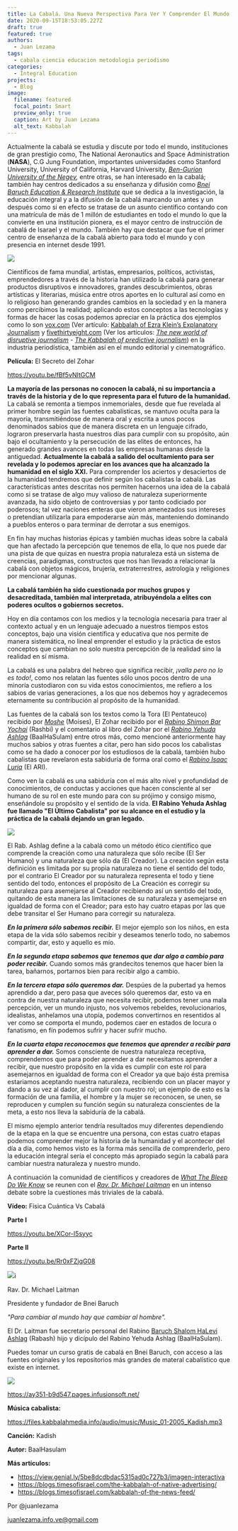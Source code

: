 ```yaml
---
title: La Cabalá. Una Nueva Perspectiva Para Ver Y Comprender El Mundo
date: 2020-09-15T18:53:05.227Z
draft: true
featured: true
authors:
  - Juan Lezama
tags:
  - cabala ciencia educacion metodologia periodismo
categories:
  - Integral Education
projects:
  - Blog
image:
  filename: featured
  focal_point: Smart
  preview_only: true
  caption: Art by Juan Lezama
  alt_text: Kabbalah
---
```

Actualmente la cabalá se estudia y discute por todo el mundo, instituciones de gran prestigio como, The National Aeronautics and Space Administration (**NASA**), C.G Jung Foundation, importantes universidades como Stanford University, University of California, Harvard University, *[Ben-Gurion University of the Negev](https://www.edx.org/course/introduction-kabbalah-israelx-kab1010x),* entre otras, se han interesado en la cabalá; también hay centros dedicados a su enseñanza y difusión como *[Bnei Baruch Education & Research Institute](https://kabbalah.info/)* que se dedica a la investigación, la educación integral y a la difusión de la cabalá marcando un antes y un después como si en efecto se tratase de un asunto científico contando con una matrícula de más de 1 millón de estudiantes en todo el mundo lo que la convierte en una institución pionera, es el mayor centro de instrucción de cabalá de Isarael y el mundo. También hay que destacar que fue el primer centro de enseñanza de la cabalá abierto para todo el mundo y con presencia en internet desde 1991.

![](https://steemitimages.com/0x0/http://www.kabbalah.info/es/images/SPA_zohar.jpg)

Científicos de fama mundial, artistas, empresarios, políticos, activistas, emprendedores a través de la historia han utilizado la cabalá para generar productos disruptivos e innovadores, grandes descubrimientos, obras artísticas y literarias, música entre otros aportes en lo cultural así como en lo religioso han generando grandes cambios en la sociedad y en la manera como percibimos la realidad; aplicando estos conceptos a las tecnologías y formas de hacer las cosas podemos apreciar en la práctica dos ejemplos como lo son [vox.com](https://vox.com/) (Ver artículo: [Kabbalah of Ezra Klein’s Explanatory Journalism](https://blogs.timesofisrael.com/kabbalah-of-ezra-kleins-explanatory-journalism/) y [fivethirtyeight.com](https://fivethirtyeight.com/) (Ver los artículos: *[The new world of disruptive journalism](https://blogs.timesofisrael.com/the-kabbalah-of-disruptive-journalism/) - [The Kabbalah of predictive journalism](https://blogs.timesofisrael.com/the-kabbalah-of-predictive-journalism/)*) en la industria periodística, también así en el mundo editorial y cinematográfico.

**Película:** El Secreto del Zohar

https://youtu.be/fBf5vNItGCM

**La mayoría de las personas no conocen la cabalá, ni su importancia a través de la historia y de lo que representa para el futuro de la humanidad.** La cabalá se remonta a tiempos inmemoriales, desde que fue revelada al primer hombre según las fuentes cabalisticas, se mantuvo oculta para la mayoría, transmitiéndose de manera oral y escrita a unos pocos denominados sabios que de manera discreta en un lenguaje cifrado, lograron preservarla hasta nuestros días para cumplir con su propósito, aún bajo el ocultamiento y la persecución de las elites de entonces, ha generado grandes avances en todas las empresas humanas desde la antiguedad. **Actualmente la cabalá a salido del ocultamiento para ser revelada y lo podemos apreciar en los avances que ha alcanzado la humanidad en el siglo XXI.** Para comprender los aciertos y desaciertos de la humanidad tendremos que definir según los cabalistas la cabalá. Las características antes descritas nos permiten hacernos una idea de la cabalá como si se tratase de algo muy valioso de naturaleza superiormente avanzada, ha sido objeto de controversias y por tanto codiciado por poderosos; tal vez naciones enteras que vieron amenezados sus intereses o pretendian utilizarla para empoderarse aún más, manteniendo dominando a pueblos enteros o para terminar de derrotar a sus enemigos.

En fin hay muchas historias épicas y también muchas ideas sobre la cabalá que han afectado la percepción que tenemos de ella, lo que nos puede dar una pista de que quizas en nuestra propia naturaleza está un sistema de creencias, paradigmas, constructos que nos han llevado a relacionar la cabalá con objetos mágicos, brujería, extraterrestres, astrología y religiones por mencionar algunas.

**La cabalá también ha sido cuestionada por muchos grupos y desacreditada, también mal interpretada, atribuyéndola a elites con poderes ocultos o gobiernos secretos.**

Hoy en día contamos con los medios y la tecnología necesaria para traer al contexto actual y en un lenguaje adecuado a nuestros tiempos estos conceptos, bajo una visión científica y educativa que nos permite de manera sistemática, no lineal emprender el estudio y la práctica de estos conceptos que cambian no solo nuestra percepción de la realidad sino la realidad en sí misma.

La cabalá es una palabra del hebreo que significa recibir, *¡valla pero no lo es todo!*, como nos relatan las fuentes sólo unos pocos dentro de una minoría custodiaron con su vida estos conocimientos, me refiero a los sabios de varias generaciones, a los que nos debemos hoy y agradecemos eternamente su contribución al propósito de la humanidad.

Las fuentes de la cabalá son los textos como la Tora (El Pentateuco) recibido por *[Moshe](https://en.wikipedia.org/wiki/Moses)* (Moises), El Zohar recibido por el *[Rabino Shimon Bar Yochai](https://en.wikipedia.org/wiki/Simeon_bar_Yochai)* (Rashbi) y el comentario al libro del Zohar por el *[Rabino Yehuda Ashlag](https://en.wikipedia.org/wiki/Yehuda_Ashlag)* (BaalHaSulam) entre otros más, como mencioné anteriormente hay muchos sabios y otras fuentes a citar, pero han sido pocos los cabalistas como se ha dado a conocer por los estudiosos de la cabalá, también hubo cabalistas que revelaron esta sabiduría de forma oral como el *[Rabino Isaac Luria](https://en.wikipedia.org/wiki/Isaac_Luria)* (El ARI).

Como ven la cabalá es una sabiduría con el más alto nivel y profundidad de conocimientos, de conductas y acciones que hacen consciente al ser humano de su rol en este mundo para con su prójimo y consigo mismo, enseñándole su propósito y el sentido de la vida. **El Rabino Yehuda Ashlag fue llamado "El Último Cabalista" por su alcance en el estudio y la práctica de la cabalá dejando un gran legado.**

![](https://steemitimages.com/0x0/http://www.kab.co.il/var/kbl/storage/images/kabbalah/authors/yehuda_leib_halevi_ashlag_baal_hasulam/644066-15-heb-IL/yehuda_leib_halevi_ashlag_baal_hasulam_medium.jpg)

El Rab. Ashlag define a la cabalá como un método ético científico que comprende la creación como una naturaleza que sólo recibe (El Ser Humano) y una naturaleza que sólo da (El Creador). La creación según esta definición es limitada por su propia naturaleza no tiene el sentido del todo, por el contrario El Creador por su naturaleza representa el todo y tiene sentido del todo, entonces el propósito de La Creación es corregir su naturaleza para asemejarse al Creador recibiendo así un sentido del todo, quitando de esta manera las limitaciones de su naturaleza y asemejarse en igualdad de forma con el Creador; para esto hay cuatro etapas por las que debe transitar el Ser Humano para corregir su naturaleza.

***En la primera sólo sabemos recibir.*** El mejor ejemplo son los niños, en esta etapa de la vida sólo sabemos recibir y deseamos tenerlo todo, no sabemos compartir, dar, esto y aquello es mío.

***En la segunda etapa sabemos que tenemos que dar algo a cambio para poder recibir.*** Cuando somos más grandecitos tenemos que hacer bien la tarea, bañarnos, portarnos bien para recibir algo a cambio.

***En la tercera etapa sólo queremos dar.*** Despúes de la pubertad ya hemos aprendido a dar, pero pasa que aveces sólo queremos dar, esto va en contra de nuestra naturaleza que necesita recibir, podemos tener una mala percepción, ver un mundo injusto, nos volvemos rebeldes, revolucionarios, idealistas, anhelamos una utopía, podemos convertirnos en resentidos al ver como se comporta el mundo, podemos caer en estados de locura o fanatismo, en fín podemos sufrir y hacer sufrir mucho.

***En la cuarta etapa reconocemos que tenemos que aprender a recibir para aprender a dar.*** Somos consciente de nuestra naturaleza receptiva, comprendemos que para poder aprender a dar necesitamos aprender a recibir, que nuestro propósito en la vida es cumplir con este rol para asemejarnos en igualdad de forma con el Creador ya que bajo ésta premisa estariamos aceptando nuestra naturaleza, recibiendo con un placer mayor y dando a su vez al dador, al cumplir con nuestro rol; un ejemplo de esto es la formación de una familia, el hombre y la mujer se reconocen, se unen, se reproducen y cumplen su función según su naturaleza conscientes de la meta, a esto nos lleva la sabiduría de la cabalá.

El mismo ejemplo anterior tendría resultados muy diferentes dependiendo de la etapa en la que se encuentre una persona, con estas cuatro etapas podemos comprender mejor la historia de la humanidad y el acontecer del día a día, como hemos visto es la forma más sencilla de comprenderlo, pero la educación integral sería el concepto más apropiado según la cabalá para cambiar nuestra naturaleza y nuestro mundo.

A continuación la comunidad de científicos y creadores de *[What The Bleep Do We Know](https://en.wikipedia.org/wiki/What_the_Bleep_Do_We_Know!%3F)* se reunen con el *[Rav. Dr. Michael Laitman](https://laitman.com/)* en un intenso debate sobre la cuestiones más triviales de la cabalá.

**Vídeo:** Física Cuántica Vs Cabalá

**Parte I**

<https://youtu.be/XCor-I5syyc> 

**Parte II**

<https://youtu.be/Rr0xFZjqG08>

![](https://steemitimages.com/0x0/http://www.kabbalah.info/net/wp-content/uploads/2016/02/dr-michael-laitman-logo.jpg)i

Rav. Dr. Michael Laitman

Presidente y fundador de Bnei Baruch

*"Para cambiar al mundo hay que cambiar al hombre".*

El Dr. Laitman fue secretario personal del Rabino [Baruch Shalom HaLevi Ashlag](https://en.wikipedia.org/wiki/Baruch_Ashlag) (Rabash) hijo y dicípulo del Rabino Yehuda Ashlag (BaalHaSulam).

Puedes tomar un curso gratis de cabalá en Bnei Baruch, con acceso a las fuentes originales y los repositorios más grandes de materal cabalístico que existe en internet.

![](https://steemitimages.com/0x0/http://www.kabbalah.info/es/images/stories/semester.jpg)

<https://ay351-b9d547.pages.infusionsoft.net/>

**Música cabalista:**

<https://files.kabbalahmedia.info/audio/music/Music_01-2005_Kadish.mp3>

**Canción:** Kadish

**Autor:** BaalHasulam

**Más artículos:** 

* <https://view.genial.ly/5be8dcdbdac5315ad0c727b3/imagen-interactiva>
* <https://blogs.timesofisrael.com/the-kabbalah-of-native-advertising/>
* <https://blogs.timesofisrael.com/kabbalah-of-the-news-feed/>

Por @juanlezama

juanlezama.info.ve@gmail.com